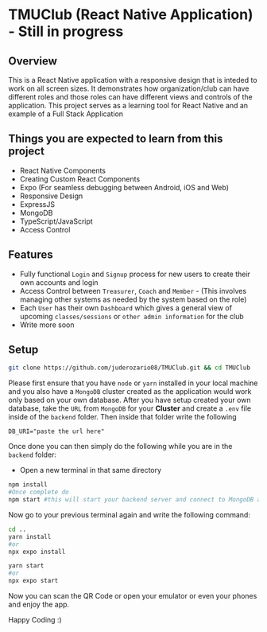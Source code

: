 # TMUClub (React Native Application) - Still in progress

## Overview

This is a React Native application with a responsive design that is inteded to work on all screen sizes. It demonstrates how organization/club can have different roles and those roles can have different views and controls of the application. This project serves as a learning tool for React Native and an example of a Full Stack Application

## Things you are expected to learn from this project

- React Native Components
- Creating Custom React Components
- Expo (For seamless debugging between Android, iOS and Web)
- Responsive Design
- ExpressJS
- MongoDB
- TypeScript/JavaScript
- Access Control

## Features

- Fully functional `Login` and `Signup` process for new users to create their own accounts and login
- Access Control between `Treasurer`, `Coach` and `Member` - (This involves managing other systems as needed by the system based on the role)
- Each `User` has their own `Dashboard` which gives a general view of upcoming `classes/sessions` or `other admin information` for the club
- Write more soon

## Setup

```bash
git clone https://github.com/juderozario08/TMUClub.git && cd TMUClub
```

Please first ensure that you have `node` or `yarn` installed in your local machine and you also have a `MongoDB` cluster created as the application would work only based on your own database. After you have setup created your own database, take the `URL` from `MongoDB` for your **Cluster** and create a `.env` file inside of the `backend` folder. Then inside that folder write the following

```.env
DB_URI="paste the url here"
```

Once done you can then simply do the following while you are in the `backend` folder:

- Open a new terminal in that same directory

```bash
npm install
#Once complete do
npm start #this will start your backend server and connect to MongoDB automatically
```

Now go to your previous terminal again and write the following command:

```bash
cd ..
yarn install
#or 
npx expo install

yarn start 
#or
npx expo start
```

Now you can scan the QR Code or open your emulator or even your phones and enjoy the app.

Happy Coding :)
